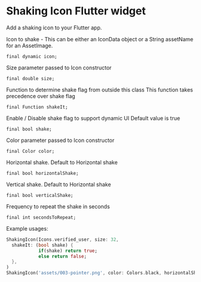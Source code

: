 # Shaking Icon Flutter widget

Add a shaking icon to your Flutter app.

   Icon to shake - This can be either an IconData object or a String assetName for an AssetImage.
  ```
final dynamic icon;
```

  Size parameter passed to Icon constructor
  ```
final double size;
```

  Function to determine shake flag from outside this class
  This function takes precedence over shake flag
  ```
final Function shakeIt;
```

  Enable / Disable shake flag to support dynamic UI
  Default value is true
  ```
final bool shake;
```

  Color parameter passed to Icon constructor
  ```
final Color color;
```

  Horizontal shake.  Default to Horizontal shake
  ```
final bool horizontalShake;
```

  Vertical shake.  Default to Horizontal shake
  ```
final bool verticalShake;
```

  Frequency to repeat the shake in seconds
  ```
final int secondsToRepeat;
```

  Example usages:
  ``` dart
ShakingIcon(Icons.verified_user, size: 32, 
    shakeIt: (bool shake) {
              if(shake) return true;
              else return false;
    },
)
ShakingIcon('assets/003-pointer.png', color: Colors.black, horizontalShake: false, shake: false)
  
  ```
